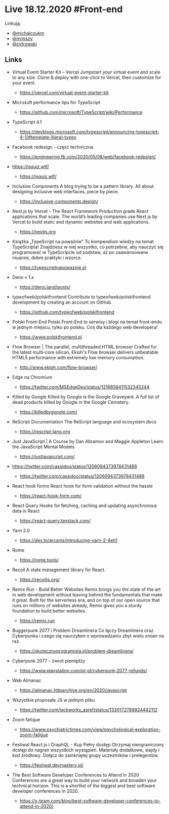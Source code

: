 # Live 18.12.2020 #Front-end

Linkują:
* [@michalczukm](https://twitter.com/michalczukm)
* [@mmiszy](https://twitter.com/mmiszy)
* [@cytrowski](https://twitter.com/cytrowski)


## Links

* Virtual Event Starter Kit – Vercel
  Jumpstart your virtual event and scale to any size. Clone & deploy with one-click to Vercel, then customize for your event.

  * https://vercel.com/virtual-event-starter-kit
* Microsoft performance tips for TypeScript
  * https://github.com/microsoft/TypeScript/wiki/Performance
* TypeScript 4.1
  * https://devblogs.microsoft.com/typescript/announcing-typescript-4-1/#template-literal-types
* Facebook redesign - część techniczna
  * https://engineering.fb.com/2020/05/08/web/facebook-redesign/
* https://jsquiz.wtf/
  * https://jsquiz.wtf/
* Inclusive Components
  A blog trying to be a pattern library. All about designing inclusive web interfaces, piece by piece.

  * https://inclusive-components.design/
* Next.js by Vercel - The React Framework
  Production grade React applications that scale. The world’s leading companies use Next.js by Vercel to build static and dynamic websites and web applications.

  * https://nextjs.org
* Książka „TypeScript na poważnie”
  To kompendium wiedzy na temat TypeScripta! Znajdziesz w niej wszystko, co potrzebne, aby nauczyć się programować w TypeScripcie od podstaw, aż po zaawansowane niuanse, dobre praktyki i wzorce.

  * https://typescriptnapowaznie.pl
* Deno v 1.x
  * https://deno.land/posts/
* typeofweb/polskifrontend
  Contribute to typeofweb/polskifrontend development by creating an account on GitHub.

  * https://github.com/typeofweb/polskifrontend
* Polski Front-End
  Polski Front-End to serwisy i blogi na temat front-endu w jednym miejscu, tylko po polsku. Coś dla każdego web developera!

  * https://www.polskifrontend.pl
* Flow Browser | The parallel, multithreaded HTML browser
  Crafted for the latest multi-core silicon, Ekioh's Flow browser delivers unbeatable HTML5 performance with extremely low memory consumption.

  * http://www.ekioh.com/flow-browser/
* Edge na Chromium
  * https://twitter.com/MSEdgeDev/status/1216858411532345344
* Killed by Google
  Killed by Google is the Google Graveyard. A full list of dead products killed by Google in the Google Cemetery.

  * https://killedbygoogle.com/
* ReScript Documentation
  The ReScript language and ecosystem docs

  * https://rescript-lang.org
* Just JavaScript | A Course by Dan Abramov and Maggie Appleton
  Learn the JavaScript Mental Models

  * https://justjavascript.com/
* https://twitter.com/cassidoo/status/1206094373978431488
  * https://twitter.com/cassidoo/status/1206094373978431488
* React hook forms
  React hook for form validation without the hassle

  * https://react-hook-form.com/
* React Query
  Hooks for fetching, caching and updating asynchronous data in React

  * https://react-query.tanstack.com/
* Yarn 2.0
  * https://dev.to/arcanis/introducing-yarn-2-4eh1
* Rome
  * https://rome.tools/
* Recoil
  A state management library for React.

  * https://recoiljs.org/
* Remix Run - Build Better Websites
  Remix brings you the state of the art in web development without leaving behind the fundamentals that make it great. Built for the serverless era, and on top of our open source that runs on millions of websites already, Remix gives you a sturdy foundation to build better websites.

  * https://remix.run
* Buggerpunk 2077 i Problem Dreamlinera
  Co łączy Dreamlinera oraz Cyberpunka i czego się nauczyłem o wprowadzaniu zbyt wielu zmian na raz.

  * https://skutecznyprogramista.pl/problem-dreamlinera/
* Cyberpunk 2077 – zwrot pieniędzy
  * https://www.playstation.com/pl-pl/cyberpunk-2077-refunds/
* Web Almanac
  * https://almanac.httparchive.org/en/2020/javascript
* Wszystkie proposale JS w jednym pliku
  * https://twitter.com/jackworks_asref/status/1330172789924442112
* Zoom fatique
  * https://www.psychiatrictimes.com/view/psychological-exploration-zoom-fatigue
* Festiwal React.js i GraphQL - Kup Pełny dostęp
  Otrzymaj nieograniczony dostęp do nagrań wszystkich wystąpień.     Materiały dodatkowe, slajdy i kod źródłowy.     Dołącz do zamkniętej grupy uczestników i prelegentów.

  * https://festiwal.devmastery.pl/
* The Best Software Developer Conferences to Attend in 2020
  Conferences are a great way to build your network and broaden your technical horizon. This is a shortlist of the biggest and best software developer conferences in 2020.

  * https://x-team.com/blog/best-software-developer-conferences-to-attend-in-2020/